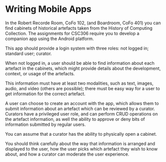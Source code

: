 # Writing Mobile Apps

In the Robert Recorde Room, CoFo 102, (and Boardroom, CoFo 401) you can find cabinets of historical artefacts taken from the History of Computing Collection. 
The assignments for CSC306 require you to develop a companion app using the Android platform.

This app should provide a login system with three roles: not logged in; standard user; curator. 

When not logged in, a user should be able to find information about each artefact in the cabinets, which might provide details about the development, context, or usage of the artefacts. 

This information must have at least two modalities, such as text, images, audio, and video (others are possible); there must be easy way for a user to get information for the correct artefact.

A user can choose to create an account with the app, which allows them to submit information about an artefact which can be reviewed by a curator. Curators have a privileged user role, and can perform CRUD operations on the artefact information, as well the ability to approve or deny bits of information submitted by regular users. 

You can assume that a curator has the ability to physically open a cabinet.

You should think carefully about the way that information is arranged and displayed to the user, how the user picks which artefact they wish to know about, and how a curator can moderate the user experience.

